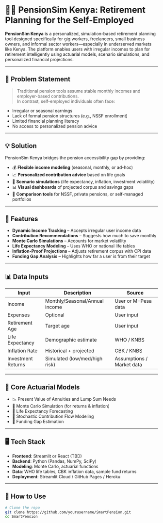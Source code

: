 # 🧓💼 PensionSim Kenya: Retirement Planning for the Self-Employed

**PensionSim Kenya** is a personalized, simulation-based retirement planning tool designed specifically for gig workers, freelancers, small business owners, and informal sector workers—especially in underserved markets like Kenya. The platform enables users with irregular incomes to plan for retirement intelligently using actuarial models, scenario simulations, and personalized financial projections.

---

## 📌 Problem Statement

> Traditional pension tools assume stable monthly incomes and employer-based contributions.  
> In contrast, self-employed individuals often face:
- Irregular or seasonal earnings  
- Lack of formal pension structures (e.g., NSSF enrollment)  
- Limited financial planning literacy  
- No access to personalized pension advice  

---

## 💡 Solution

PensionSim Kenya bridges the pension accessibility gap by providing:
- 💰 **Flexible income modeling** (seasonal, monthly, or ad-hoc)  
- 📈 **Personalized contribution advice** based on life goals  
- 🔁 **Scenario simulations** (life expectancy, inflation, investment volatility)  
- 📊 **Visual dashboards** of projected corpus and savings gaps  
- 🧮 **Comparison tools** for NSSF, private pensions, or self-managed portfolios  

---

## 🔧 Features

- **Dynamic Income Tracking** – Accepts irregular user income data  
- **Contribution Recommendations** – Suggests how much to save monthly  
- **Monte Carlo Simulations** – Accounts for market volatility  
- **Life Expectancy Modeling** – Uses WHO or national life tables  
- **Inflation-Proof Projections** – Adjusts retirement corpus with CPI data  
- **Funding Gap Analysis** – Highlights how far a user is from their target  

---

## 📊 Data Inputs

| Input              | Description                           | Source              |
|-------------------|---------------------------------------|---------------------|
| Income            | Monthly/Seasonal/Annual income         | User or M-Pesa data |
| Expenses          | Optional                               | User input          |
| Retirement Age    | Target age                             | User input          |
| Life Expectancy   | Demographic estimate                   | WHO / KNBS          |
| Inflation Rate    | Historical + projected                 | CBK / KNBS          |
| Investment Returns| Simulated (low/med/high risk)          | Assumptions / Market data |

---

## 🔢 Core Actuarial Models

- 📉 Present Value of Annuities and Lump Sum Needs  
- 🎲 Monte Carlo Simulation (for returns & inflation)  
- 🧬 Life Expectancy Forecasting  
- 💸 Stochastic Contribution Flow Modeling  
- 📐 Funding Gap Estimation  

---

## 🖥️ Tech Stack

- **Frontend**: Streamlit or React (TBD)  
- **Backend**: Python (Pandas, NumPy, SciPy)  
- **Modeling**: Monte Carlo, actuarial functions  
- **Data**: WHO life tables, CBK inflation data, sample fund returns  
- **Deployment**: Streamlit Cloud / GitHub Pages / Heroku  

---

## 🚀 How to Use

```bash
# Clone the repo
git clone https://github.com/yourusername/SmartPension.git
cd SmartPension
